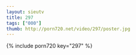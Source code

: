 ```yaml
--- 
layout: sieutv
title: 297
tags: ["000"]
thumb: http://porn720.net/video/297/poster.jpg
---
```

{% include porn720 key="297" %} 
